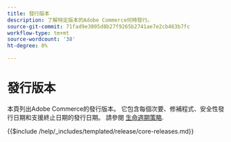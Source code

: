 ```yaml
---
title: 發行版本
description: 了解特定版本的Adobe Commerce何時發行。
source-git-commit: 71fad9e3005d8b27f9265b2741ae7e2cb463b7fc
workflow-type: tm+mt
source-wordcount: '38'
ht-degree: 0%

---
```



# 發行版本

本頁列出Adobe Commerce的發行版本。 它包含每個次要、修補程式、安全性發行日期和支援終止日期的發行日期。 請參閱 [生命週期策略](lifecycle-policy.md).

{{$include /help/_includes/templated/release/core-releases.md}}
